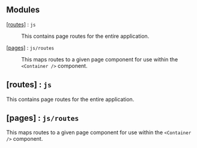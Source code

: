 ## Modules

<dl>
<dt><a href="#module_[routes]">[routes]</a> : <code>js</code></dt>
<dd><p>This contains page routes for the entire application.</p>
</dd>
<dt><a href="#module_[pages]">[pages]</a> : <code>js/routes</code></dt>
<dd><p>This maps routes to a given page component for use within the <code>&lt;Container /&gt;</code> component.</p>
</dd>
</dl>

<a name="module_[routes]"></a>

## [routes] : <code>js</code>
This contains page routes for the entire application.

<a name="module_[pages]"></a>

## [pages] : <code>js/routes</code>
This maps routes to a given page component for use within the `<Container />` component.

